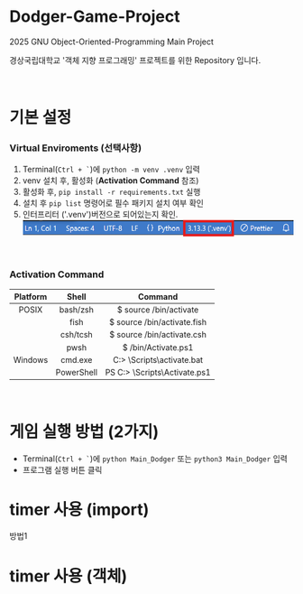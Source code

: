 # Dodger-Game-Project
2025 GNU Object-Oriented-Programming Main Project

경상국립대학교 '객체 지향 프로그래밍' 프로젝트를 위한 Repository 입니다.

<br>

# 기본 설정
### Virtual Enviroments (선택사항)
 1. Terminal(`` Ctrl + ` ``)에 `python -m venv .venv` 입력
 2. venv 설치 후, 활성화 (**Activation Command** 참조)
 3. 활성화 후, `pip install -r requirements.txt` 실행
 4. 설치 후 `pip list` 명령어로 필수 패키지 설치 여부 확인
 5. 인터프리터 ('.venv')버전으로 되어있는지 확인.
![alt text](image.png)
<br>

### **Activation Command**
| Platform |    Shell   |               Command               |
|:--------:|:----------:|:-----------------------------------:|
| POSIX    | bash/zsh   | $ source <venv>/bin/activate        |
|          | fish       | $ source <venv>/bin/activate.fish   |
|          | csh/tcsh   | $ source <venv>/bin/activate.csh    |
|          | pwsh       | $ <venv>/bin/Activate.ps1           |
| Windows  | cmd.exe    | C:\> <venv>\Scripts\activate.bat    |
|          | PowerShell | PS C:\> <venv>\Scripts\Activate.ps1 |

<br>

# 게임 실행 방법 (2가지)
 - Terminal(`` Ctrl + ` ``)에 `python Main_Dodger` 또는 `python3 Main_Dodger` 입력
 - 프로그램 실행 버튼 클릭


 # timer 사용 (import)
 방법1

 # timer 사용 (객체)